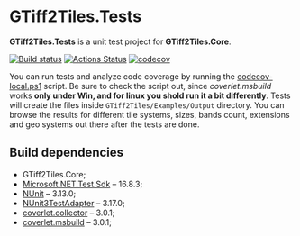 # GTiff2Tiles.Tests

**GTiff2Tiles.Tests** is a unit test project for **GTiff2Tiles.Core**.

[![Build status](https://ci.appveyor.com/api/projects/status/wp5bbi08sgd4i9bh/branch/master?svg=true)](https://ci.appveyor.com/project/Gigas002/gtiff2tiles/branch/master)
[![Actions Status](https://github.com/Gigas002/GTiff2Tiles/workflows/.NET%20Core%20CI/badge.svg)](https://github.com/Gigas002/GTiff2Tiles/actions)
[![codecov](https://codecov.io/gh/Gigas002/GTiff2Tiles/branch/master/graph/badge.svg)](https://codecov.io/gh/Gigas002/GTiff2Tiles)

You can run tests and analyze code coverage by running the [codecov-local.ps1](https://github.com/Gigas002/GTiff2Tiles/blob/master/codecov-local.ps1) script. Be sure to check the script out, since *coverlet.msbuild* works **only under Win, and for linux you shold run it a bit differently**. Tests will create the files inside `GTiff2Tiles/Examples/Output` directory. You can browse the results for different tile systems, sizes, bands count, extensions and geo systems out there after the tests are done.

## Build dependencies

- GTiff2Tiles.Core;
- [Microsoft.NET.Test.Sdk](https://www.nuget.org/packages/Microsoft.NET.Test.Sdk) – 16.8.3;
- [NUnit](https://www.nuget.org/packages/NUnit) – 3.13.0;
- [NUnit3TestAdapter](https://www.nuget.org/packages/NUnit3TestAdapter/) – 3.17.0;
- [coverlet.collector](https://www.nuget.org/packages/coverlet.collector) – 3.0.1;
- [coverlet.msbuild](https://www.nuget.org/packages/coverlet.msbuild) – 3.0.1;
